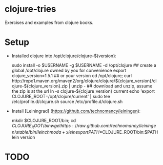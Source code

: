 clojure-tries
=============

Exercises and examples from clojure books.

Setup
=====

* Installed clojure into /opt/clojure/clojure-${version}:

  sudo install -o $USERNAME -g $USERNAME -d /opt/clojure ## create a global /opt/clojure owned by you for convenience
  export clojure_version=1.5.1 ## or your version
  cd /opt/clojure; curl http://repo1.maven.org/maven2/org/clojure/clojure/${clojure_version}/clojure-${clojure_version}.zip | unzip - ## download and unzip, assume the zip is at the url
  ln -s clojure-${clojure_version} current
  echo 'export CLOJURE_ROOT=/opt/clojure/current' | sudo tee /etc/profile.d/clojure.sh
  source /etc/profile.d/clojure.sh
  

* Install [Leiningrad] (https://github.com/technomancy/leiningen):

  mkdir $CLOJURE_ROOT/bin; cd $CLOJURE_ROOT/bin
  wget https://raw.github.com/technomancy/leiningen/stable/bin/lein
  chmod a+x lein
  export PATH=$CLOJURE_ROOT/bin:$PATH
  lein version





TODO
====

